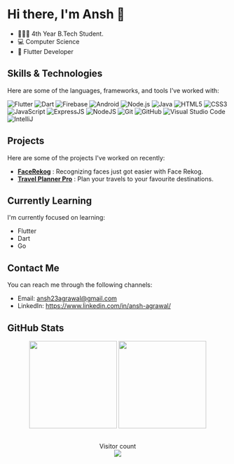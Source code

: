 # Hi there, I'm Ansh 👋
- 👨🏻‍🎓 4th Year B.Tech Student.
- 💻 Computer Science
- 📱 Flutter Developer

## Skills & Technologies

Here are some of the languages, frameworks, and tools I've worked with:

![Flutter](https://img.shields.io/badge/-Flutter-02569B?style=flat-square&logo=flutter&logoColor=white&logoWidth=20&logoHeight=20)
![Dart](https://img.shields.io/badge/-Dart-2AB7CA?style=flat-square&logo=dart&logoColor=white&logoWidth=20&logoHeight=20)
![Firebase](https://img.shields.io/badge/Firebase-ffcb2c?style=flat-square&logo=Firebase&logoColor=DD1100)
![Android](https://img.shields.io/badge/-Android-3DDC84?style=flat-square&logo=android&logoColor=white&logoWidth=20&logoHeight=20)
![Node.js](https://img.shields.io/badge/-Node.js-339933?style=flat-square&logo=node.js&logoColor=white&logoWidth=20&logoHeight=20)
![Java](https://img.shields.io/badge/Java-013243?style=flat-square&logo=Java&logoColor=white)
![HTML5](https://img.shields.io/badge/HTML5-E34F26?style=flat-square&logo=HTML5&logoColor=white)
![CSS3](https://img.shields.io/badge/CSS3-1572B6?style=flat-square&logo=CSS3&logoColor=white)
![JavaScript](https://img.shields.io/badge/JavaScript-ffcb2c?style=flat-square&logo=javascript&logoColor=white)
![ExpressJS](https://img.shields.io/badge/ExpressJS-292c33?style=flat-square&logo=express&logoColor=90c3f9)
![NodeJS](https://img.shields.io/badge/NodeJS-339933?style=flat-square&logo=node.js&logoColor=80d8f7)
![Git](https://img.shields.io/badge/Git-F05032?style=flat-square&logo=Git&logoColor=white)
![GitHub](https://img.shields.io/badge/GitHub-181717?style=flat-square&logo=github)
![Visual Studio Code](https://img.shields.io/badge/Visual_Studio_Code-007ACC?style=flat-square&logo=Visual-Studio-Code&logoColor=white)
![IntelliJ](https://img.shields.io/badge/IntelliJ-E3445E?style=flat-square&logo=intellijidea&logoColor=white)


## Projects

Here are some of the projects I've worked on recently:

- [**FaceRekog**](https://github.com/CH1NRU5T/face_rekog) : Recognizing faces just got easier with Face Rekog.
- [**Travel Planner Pro**](https://github.com/CH1NRU5T/Travel-Planner-Pro) : Plan your travels to your favourite destinations.

## Currently Learning

I'm currently focused on learning:
- Flutter
- Dart
- Go

## Contact Me

You can reach me through the following channels:

- Email: ansh23agrawal@gmail.com
- LinkedIn: https://www.linkedin.com/in/ansh-agrawal/

## GitHub Stats

<div align=center>
    <img height=200 src="https://github-readme-stats.vercel.app/api?username=ch1nru5t&count_private=true&show_icons=true&theme=tokyonight&include_all_commits=true"/>
    <img height=200 src="https://github-readme-stats-eight-theta.vercel.app/api/top-langs/?username=ch1nru5t&layout=compact&langs_count=8&theme=tokyonight"/>
    </span></a>
</div>


##
<p align="center"> 
  Visitor count<br>
  <img src="https://profile-counter.glitch.me/ch1nru5t/count.svg" />
</p>
